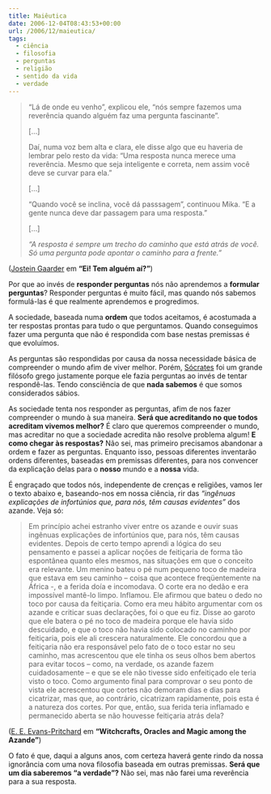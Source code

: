 ```yaml
---
title: Maiêutica
date: 2006-12-04T08:43:53+00:00
url: /2006/12/maieutica/
tags:
  - ciência
  - filosofia
  - perguntas
  - religião
  - sentido da vida
  - verdade
---
```


> “Lá de onde eu venho”, explicou ele, “nós sempre fazemos uma reverência quando alguém faz uma pergunta fascinante”.
>
> […]
>
> Daí, numa voz bem alta e clara, ele disse algo que eu haveria de lembrar pelo resto da vida: “Uma resposta nunca merece uma reverência. Mesmo que seja inteligente e correta, nem assim você deve se curvar para ela.”
>
> […]
>
> “Quando você se inclina, você dá passsagem”, continuou Mika. “E a gente nunca deve dar passagem para uma resposta.”
>
> […]
>
> _“A resposta é sempre um trecho do caminho que está atrás de você. Só uma pergunta pode apontar o caminho para a frente.”_

([Jostein Gaarder][1] em **“Ei! Tem alguém aí?”**)

Por que ao invés de **responder perguntas** nós não aprendemos a **formular perguntas**? Responder perguntas é muito fácil, mas quando nós sabemos formulá-las é que realmente aprendemos e progredimos.

A sociedade, baseada numa **ordem** que todos aceitamos, é acostumada a ter respostas prontas para tudo o que perguntamos. Quando conseguimos fazer uma pergunta que não é respondida com base nestas premissas é que evoluímos.

As perguntas são respondidas por causa da nossa necessidade básica de compreender o mundo afim de viver melhor. Porém, [Sócrates][2] foi um grande filósofo grego justamente porque ele fazia perguntas ao invés de tentar respondê-las. Tendo consciência de que **nada sabemos** é que somos considerados sábios.

As sociedade tenta nos responder as perguntas, afim de nos fazer compreender o mundo à sua maneira. **Será que acreditando no que todos acreditam vivemos melhor?** É claro que queremos compreender o mundo, mas acreditar no que a sociedade acredita não resolve problema algum! **E como chegar às respostas?** Não sei, mas primeiro precisamos abandonar a ordem e fazer as perguntas. Enquanto isso, pessoas diferentes inventarão ordens diferentes, baseadas em premissas diferentes, para nos convencer da explicação delas para o **nosso** mundo e a **nossa** vida.

É engraçado que todos nós, independente de crenças e religiões, vamos ler o texto abaixo e, baseando-nos em nossa ciência, rir das _“ingênuas explicações de infortúnios que, para nós, têm causas evidentes”_ dos azande. Veja só:

> Em princípio achei estranho viver entre os azande e ouvir suas ingênuas explicações de infortúnios que, para nós, têm causas evidentes. Depois de certo tempo aprendi a lógica do seu pensamento e passei a aplicar noções de feitiçaria de forma tão espontânea quanto eles mesmos, nas situações em que o conceito era relevante. Um menino bateu o pé num pequeno toco de madeira que estava em seu caminho – coisa que acontece freqüentemente na África -, e a ferida doía e incomodava. O corte era no dedão e era impossível mantê-lo limpo. Inflamou. Ele afirmou que bateu o dedo no toco por causa da feitiçaria. Como era meu hábito argumentar com os azande e criticar suas declarações, foi o que eu fiz. Disse ao garoto que ele batera o pé no toco de madeira porque ele havia sido descuidado, e que o toco não havia sido colocado no caminho por feitiçaria, pois ele ali crescera naturalmente. Ele concordou que a feitiçaria não era responsável pelo fato de o toco estar no seu caminho, mas acrescentou que ele tinha os seus olhos bem abertos para evitar tocos – como, na verdade, os azande fazem cuidadosamente – e que se ele não tivesse sido enfeitiçado ele teria visto o toco. Como argumento final para comprovar o seu ponto de vista ele acrescentou que cortes não demoram dias e dias para cicatrizar, mas que, ao contrário, cicatrizam rapidamente, pois esta é a natureza dos cortes. Por que, então, sua ferida teria inflamado e permanecido aberta se não houvesse feitiçaria atrás dela?

([E. E. Evans-Pritchard][3] em **“Witchcrafts, Oracles and Magic among the Azande”**)

O fato é que, daqui a alguns anos, com certeza haverá gente rindo da nossa ignorância com uma nova filosofia baseada em outras premissas. **Será que um dia saberemos “a verdade”?** Não sei, mas não farei uma reverência para a sua resposta.

[1]: http://en.wikipedia.org/wiki/Jostein_Gaarder
[2]: http://pt.wikipedia.org/wiki/Sócrates
[3]: http://en.wikipedia.org/wiki/E._E._Evans-Pritchard
